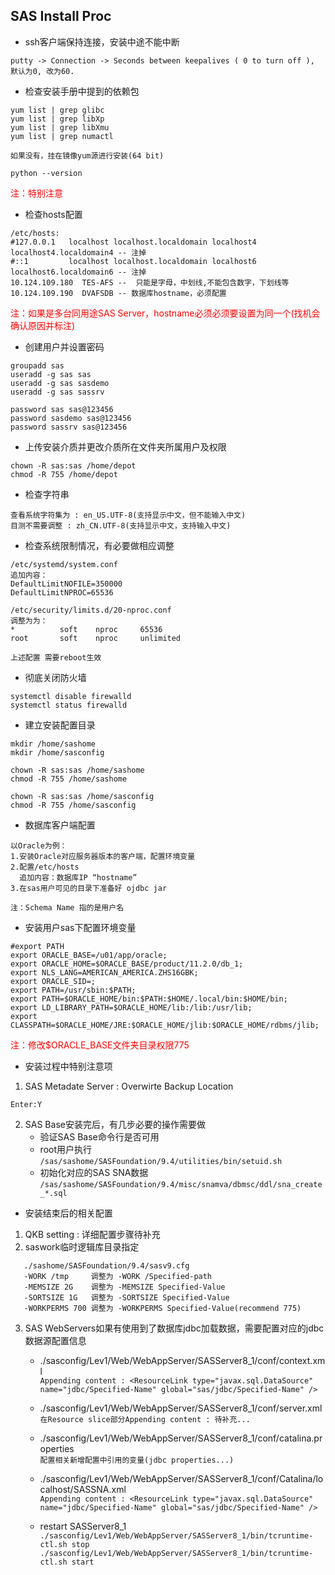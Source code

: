 ## SAS Install Proc

- ssh客户端保持连接，安装中途不能中断
```
putty -> Connection -> Seconds between keepalives ( 0 to turn off ), 默认为0, 改为60.
```

- 检查安装手册中提到的依赖包
```
yum list | grep glibc
yum list | grep libXp
yum list | grep libXmu
yum list | grep numactl

如果没有，挂在镜像yum源进行安装(64 bit)

python --version
```

<font color="Red">注：特别注意</font>
- 检查hosts配置
```
/etc/hosts:
#127.0.0.1   localhost localhost.localdomain localhost4 localhost4.localdomain4 -- 注掉
#::1         localhost localhost.localdomain localhost6 localhost6.localdomain6 -- 注掉
10.124.109.180  TES-AFS --  只能是字母，中划线,不能包含数字，下划线等
10.124.109.190  DVAFSDB -- 数据库hostname，必须配置
```
<font color="Red">注：如果是多台同用途SAS Server，hostname必须必须要设置为同一个(找机会确认原因并标注)</font>

- 创建用户并设置密码
```shell
groupadd sas
useradd -g sas sas
useradd -g sas sasdemo
useradd -g sas sassrv

password sas sas@123456
password sasdemo sas@123456
password sassrv sas@123456
```

- 上传安装介质并更改介质所在文件夹所属用户及权限
```
chown -R sas:sas /home/depot
chmod -R 755 /home/depot
```

- 检查字符串
```
查看系统字符集为 : en_US.UTF-8(支持显示中文，但不能输入中文)
目测不需要调整 : zh_CN.UTF-8(支持显示中文，支持输入中文)
```

- 检查系统限制情况，有必要做相应调整
```
/etc/systemd/system.conf
追加内容：
DefaultLimitNOFILE=350000
DefaultLimitNPROC=65536

/etc/security/limits.d/20-nproc.conf
调整为为：
*          soft    nproc     65536
root       soft    nproc     unlimited

上述配置 需要reboot生效
```

- 彻底关闭防火墙
```shell
systemctl disable firewalld
systemctl status firewalld
```

- 建立安装配置目录
```shell
mkdir /home/sashome
mkdir /home/sasconfig

chown -R sas:sas /home/sashome
chmod -R 755 /home/sashome

chown -R sas:sas /home/sasconfig
chmod -R 755 /home/sasconfig
```

- 数据库客户端配置
```
以Oracle为例：
1.安装Oracle对应服务器版本的客户端，配置环境变量
2.配置/etc/hosts
  追加内容：数据库IP “hostname”
3.在sas用户可见的目录下准备好 ojdbc jar

注：Schema Name 指的是用户名
```

- 安装用户sas下配置环境变量
```
#export PATH
export ORACLE_BASE=/u01/app/oracle;
export ORACLE_HOME=$ORACLE_BASE/product/11.2.0/db_1;
export NLS_LANG=AMERICAN_AMERICA.ZHS16GBK;
export ORACLE_SID=;
export PATH=/usr/sbin:$PATH;
export PATH=$ORACLE_HOME/bin:$PATH:$HOME/.local/bin:$HOME/bin;
export LD_LIBRARY_PATH=$ORACLE_HOME/lib:/lib:/usr/lib;
export CLASSPATH=$ORACLE_HOME/JRE:$ORACLE_HOME/jlib:$ORACLE_HOME/rdbms/jlib;
```
<font color="Red">注：修改$ORACLE_BASE文件夹目录权限775</font>

- 安装过程中特别注意项
1. SAS Metadate Server : Overwirte Backup Location

`Enter:Y`

2. SAS Base安装完后，有几步必要的操作需要做
	- 验证SAS Base命令行是否可用
	- root用户执行 `/sas/sashome/SASFoundation/9.4/utilities/bin/setuid.sh`
	- 初始化对应的SAS SNA数据 `/sas/sashome/SASFoundation/9.4/misc/snamva/dbmsc/ddl/sna_create_*.sql`

- 安装结束后的相关配置

1. QKB setting : 详细配置步骤待补充
2. saswork临时逻辑库目录指定
```
   ./sashome/SASFoundation/9.4/sasv9.cfg
   -WORK /tmp     调整为 -WORK /Specified-path
   -MEMSIZE 2G    调整为 -MEMSIZE Specified-Value
   -SORTSIZE 1G   调整为 -SORTSIZE Specified-Value
   -WORKPERMS 700 调整为 -WORKPERMS Specified-Value(recommend 775)
```
3. SAS WebServers如果有使用到了数据库jdbc加载数据，需要配置对应的jdbc数据源配置信息
   - ./sasconfig/Lev1/Web/WebAppServer/SASServer8_1/conf/context.xml  
   `Appending content : <ResourceLink type="javax.sql.DataSource" name="jdbc/Specified-Name" global="sas/jdbc/Specified-Name" />`
   - ./sasconfig/Lev1/Web/WebAppServer/SASServer8_1/conf/server.xml  
   `在Resource slice部分Appending content : 待补充...`
   
   - ./sasconfig/Lev1/Web/WebAppServer/SASServer8_1/conf/catalina.properties  
   `配置相关新增配置中引用的变量(jdbc properties...)`
   - ./sasconfig/Lev1/Web/WebAppServer/SASServer8_1/conf/Catalina/localhost/SASSNA.xml  
   `Appending content : <ResourceLink type="javax.sql.DataSource" name="jdbc/Specified-Name" global="sas/jdbc/Specified-Name" />`
   - restart SASServer8_1  
   `./sasconfig/Lev1/Web/WebAppServer/SASServer8_1/bin/tcruntime-ctl.sh stop`
   `./sasconfig/Lev1/Web/WebAppServer/SASServer8_1/bin/tcruntime-ctl.sh start`

